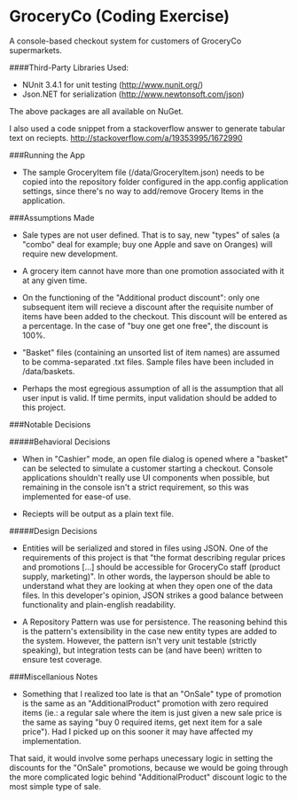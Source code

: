 # GroceryCo (Coding Exercise)
A console-based checkout system for customers of GroceryCo supermarkets.

####Third-Party Libraries Used:
  - NUnit 3.4.1 for unit testing (http://www.nunit.org/)
  - Json.NET for serialization (http://www.newtonsoft.com/json)
  
The above packages are all available on NuGet.

I also used a code snippet from a stackoverflow answer to generate tabular text on reciepts. http://stackoverflow.com/a/19353995/1672990

###Running the App
  - The sample GroceryItem file (/data/GroceryItem.json) needs to be copied into the repository folder configured in the app.config application settings, since there's no way to add/remove Grocery Items in the application.

###Assumptions Made
  - Sale types are not user defined. That is to say, new "types" of sales (a "combo" deal for example; buy one Apple and save on Oranges) will require new development.

  - A grocery item cannot have more than one promotion associated with it at any given time.

  - On the functioning of the "Additional product discount": only one subsequent item will recieve a discount after the requisite number of items have been added to the checkout. This discount will be entered as a percentage. In the case of "buy one get one free", the discount is 100%.

  - "Basket" files (containing an unsorted list of item names) are assumed to be comma-separated .txt files. Sample files have been included in /data/baskets.

  - Perhaps the most egregious assumption of all is the assumption that all user input is valid. If time permits, input validation should be added to this project.

###Notable Decisions

#####Behavioral Decisions
  - When in "Cashier" mode, an open file dialog is opened where a "basket" can be selected to simulate a customer starting a checkout. Console applications shouldn't really use UI components when possible, but remaining in the console isn't a strict requirement, so this was implemented for ease-of use.

  - Reciepts will be output as a plain text file.

#####Design Decisions
  - Entities will be serialized and stored in files using JSON. One of the requirements of this project is that "the format describing regular prices and promotions [...] should be accessible for GroceryCo staff (product supply, marketing)". In other words, the layperson should be able to understand what they are looking at when they open one of the data files. In this developer's opinion, JSON strikes a good balance between functionality and plain-english readability.

  - A Repository Pattern was use for persistence. The reasoning behind this is the pattern's extensibility in the case new entity types are added to the system. However, the pattern isn't very unit testable (strictly speaking), but integration tests can be (and have been) written to ensure test coverage.

###Miscellanious Notes
  - Something that I realized too late is that an "OnSale" type of promotion is the same as an "AdditionalProduct" promotion with zero required items (ie.: a regular sale where the item is just given a new sale price is the same as saying "buy 0 required items, get next item for a sale price"). Had I picked up on this sooner it may have affected my implementation. 

  That said, it would involve some perhaps unecessary logic in setting the discounts for the "OnSale" promotions, because we would be going through the more complicated logic behind "AdditionalProduct" discount logic to the most simple type of sale.

